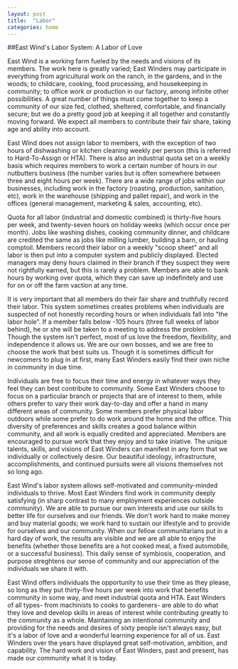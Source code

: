 ```yaml
---
layout: post
title:  "Labor"
categories: home
---
```


##East Wind's Labor System: A Labor of Love

East Wind is a working farm fueled by the needs and visions of its members. The work here is greatly varied; East Winders may participate in everything from agricultural work on the ranch, in the gardens, and in the woods; to childcare, cooking, food processing, and housekeeping in community; to office work or production in our factory, among infinite other possibilities. A great number of things must come together to keep a community of our size fed, clothed, sheltered, comfortable, and financially secure; but we do a pretty good job at keeping it all together and constantly moving forward. We expect all members to contribute their fair share, taking age and ability into account.

East Wind does not assign labor to members, with the exception of two hours of dishwashing or kitchen cleaning weekly per person (this is referred to Hard-To-Assign or HTA). There is also an industrial quota set on a weekly basis which requires members to work a certain number of hours in our nutbutters business (the number varies but is often somewhere between three and eight hours per week). There are a wide range of jobs within our businesses, including work in the factory (roasting, production, sanitation, etc), work in the warehouse (shipping and pallet repair), and work in the offices (general management, marketing & sales, accounting, etc).

Quota for all labor (industrial and domestic combined) is thirty-five hours per week, and twenty-seven hours on holiday weeks (which occur once per month). Jobs like washing dishes, cooking community dinner, and childcare are credited the same as jobs like milling lumber, building a barn, or hauling comptoil. Members record their labor on a weekly "scoop sheet" and all labor is then put into a computer system and publicly displayed. Elected managers may deny hours claimed in their branch if they suspect they were not rightfully earned, but this is rarely a problem. Members are able to bank hours by working over quota, which they can save up indefinitely and use for on or off the farm vaction at any time.
 


It is very important that all members do their fair share and truthfully record their labor. This system sometimes creates problems when individuals are suspected of not honestly recording hours or when individuals fall into "the labor hole". If a member falls below -105 hours (three full weeks of labor behind), he or she will be taken to a meeting to address the problem. Though the system isn't perfect, most of us love the freedom, flexibility, and independence it allows us. We are our own bosses, and we are free to choose the work that best suits us. Though it is sometimes difficult for newcomers to plug in at first, many East Winders easily find their own niche in community in due time.

Individuals are free to focus their time and energy in whatever ways they feel they can best contribute to community. Some East Winders choose to focus on a particular branch or projects that are of interest to them, while others prefer to vary their work day-to-day and offer a hand in many different areas of community. Some members prefer physical labor outdoors while some prefer to do work around the home and the office. This diversity of preferences and skills creates a good balance within community, and all work is equally credited and appreciated. Members are encouraged to pursue work that they enjoy and to take iniative. The unique talents, skills, and visions of East Winders can manifest in any form that we individually or collectively desire. Our beautiful ideology, infrastructure, accomplishments, and continued pursuits were all visions themselves not so long ago.

East Wind's labor system allows self-motivated and community-minded individuals to thrive. Most East Winders find work in community deeply satisfying (in sharp contrast to many employment experiences outside community). We are able to pursue our own interests and use our skills to better life for ourselves and our friends. We don't work hard to make money and buy material goods; we work hard to sustain our lifestyle and to provide for ourselves and our community. When our fellow communitarians put in a hard day of work, the results are visible and we are all able to enjoy the benefits (whether those benefits are a hot cooked meal, a fixed automobile, or a successful business). This daily sense of symbiosis, cooperation, and purpose streghtens our sense of community and our appreciation of the individuals we share it with.

East Wind offers individuals the opportunity to use their time as they please, so long as they put thirty-five hours per week into work that benefits community in some way, and meet industrial quota and HTA. East Winders of all types- from machinists to cooks to gardeners- are able to do what they love and develop skills in areas of interest while contributing greatly to the community as a whole. Maintaining an intentional community and providing for the needs and desires of sixty people isn't always easy, but it's a labor of love and a wonderful learning experience for all of us. East Winders over the years have displayed great self-motivation, ambition, and capability. The hard work and vision of East Winders, past and present, has made our community what it is today.
